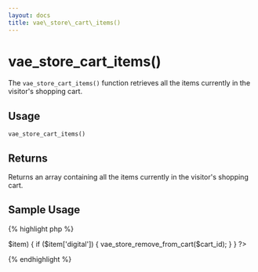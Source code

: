 ```yaml
---
layout: docs
title: vae\_store\_cart\_items()
---
```


# vae\_store\_cart\_items()

The `vae_store_cart_items()` function retrieves all the items currently
in the visitor's shopping cart.

## Usage

`vae_store_cart_items()`

## Returns

Returns an array containing all the items currently in the visitor's
shopping cart.

## Sample Usage

{% highlight php %}
<?php
// Remove all digital items from the cart
foreach (vae_store_cart_items() as $cart_id => $item) {
  if ($item['digital']) {
    vae_store_remove_from_cart($cart_id);    
  }
}
?>
{% endhighlight %}
